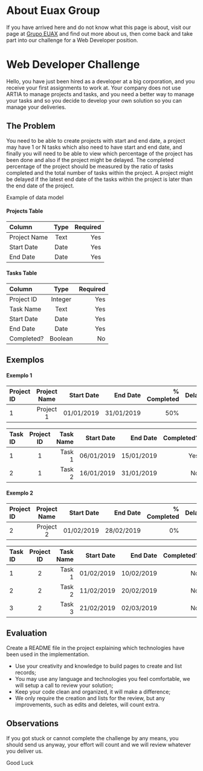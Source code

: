 # About Euax Group
If you have arrived here and do not know what this page is about, visit our page at [Grupo EUAX](https://grupoeuax.com.br/carreira/) and find out more about us, then come back and take part into our challenge for a Web Developer position.

# Web Developer Challenge

Hello, you have just been hired as a developer at a big corporation, and you receive your first assignments to work at. Your company does not use ARTIA to manage projects and tasks, and you need a better way to manage your tasks and so you decide to develop your own solution so you can manage your deliveries.

## The Problem

You need to be able to create projects with start and end date, a project may have 1 or N tasks which also need to have start and end date, and finally you will need to be able to view which percentage of the project has been done and also if the project might be delayed. The completed percentage of the project should be measured by the ratio of tasks completed and the total number of tasks within the project. A project might be delayed if the latest end date of the tasks within the project is later than the end date of the project.

Example of data model

#### Projects Table
| Column          | Type    | Required     |
| :-------------- | :-----: | -----------: |
| Project Name    | Text    | Yes          |
| Start Date      | Date    | Yes          |
| End Date        | Date    | Yes          |

#### Tasks Table
| Column            | Type    | Required     |
| :--------------   | :-----: | -----------: |
| Project ID        | Integer | Yes          |
| Task Name         | Text    | Yes          |
| Start Date        | Date    | Yes          |
| End Date          | Date    | Yes          |
| Completed?        | Boolean | No           |

## Exemplos

#### Exemplo 1

| Project ID | Project Name | Start Date  | End Date   | % Completed | Delayed |
| :--------- | :----------: | ----------: | ---------: | ---------: | -------: |
| 1          | Project 1    | 01/01/2019  | 31/01/2019 | 50%        | No       |

| Task ID    | Project ID | Task Name        | Start Date  | End Date   | Completed? |
| :---------- | :---------: | -------------: | ----------: | ---------: | ----------: |
| 1          | 1            | Task 1         | 06/01/2019  | 15/01/2019 | Yes                 |
| 2          | 1            | Task 2         | 16/01/2019  | 31/01/2019 | No                  |

#### Exemplo 2

| Project ID | Project Name | Start Date  | End Date   | % Completed | Delayed |
| :--------- | :----------: | ----------: | ---------: | ---------: | -------: |
| 2          | Project 2    | 01/02/2019  | 28/02/2019 | 0%         | Yes      |

| Task ID    | Project ID | Task Name        | Start Date  | End Date   | Completed? |
| :---------- | :---------: | -------------: | ----------: | ---------: | ----------: |
| 1          | 2            | Task 1         | 01/02/2019  | 10/02/2019 | No                  |
| 2          | 2            | Task 2         | 11/02/2019  | 20/02/2019 | No                  |
| 3          | 2            | Task 3         | 21/02/2019  | 02/03/2019 | No                  |

## Evaluation
Create a README file in the project explaining which technologies have been used in the implementation.
* Use your creativity and knowledge to build pages to create and list records;
* You may use any language and technologies you feel comfortable, we will setup a call to review your solution;
* Keep your code clean and organized, it will make a difference;
* We only require the creation and lists for the review, but any improvements, such as edits and deletes, will count extra.

## Observations
If you got stuck or cannot complete the challenge by any means, you should send us anyway, your effort will count and we will review whatever you deliver us.

Good Luck
